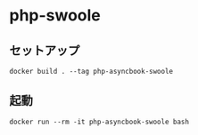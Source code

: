 # php-swoole

## セットアップ
`docker build . --tag php-asyncbook-swoole`

## 起動
`docker run --rm -it php-asyncbook-swoole bash`

